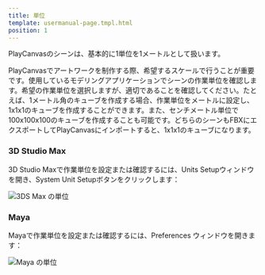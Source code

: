 ```yaml
---
title: 単位
template: usermanual-page.tmpl.html
position: 1
---
```


PlayCanvasのシーンは、基本的に1単位を1メートルとして扱います。

PlayCanvasでアートワークを制作する際、希望するスケールで行うことが重要です。使用しているモデリングアプリケーションでシーンの作業単位を確認します。希望の作業単位を選択しますが、適切であることを確認してください。たとえば、1メートル角のキューブを作成する場合、作業単位をメートルに設定し、1x1x1のキューブを作成することができます。また、センチメートル単位で100x100x100のキューブを作成することも可能です。どちらのシーンもFBXにエクスポートしてPlayCanvasにインポートすると、1x1x1のキューブになります。

### 3D Studio Max

3D Studio Maxで作業単位を設定または確認するには、Units Setupウィンドウを開き、System Unit Setupボタンをクリックします：

![3DS Max の単位][1]

### Maya

Mayaで作業単位を設定または確認するには、Preferences ウィンドウを開きます：

![Maya の単位][2]

[1]: /images/user-manual/assets/models/units/max-units.png
[2]: /images/user-manual/assets/models/units/maya-units.png

